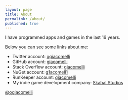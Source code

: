 ```yaml
---
layout: page
title: About
permalink: /about/
published: true
---
```


I have programmed apps and games in the last 16 years.

Below you can see some links about me:

- Twitter account: [ogiacomelli](http://twitter.com/ogiacomelli)
- GitHub account: [giacomelli](http://github.com/giacomelli)
- Stack Overflow account: [giacomelli](http://stackoverflow.com/users/956886/giacomelli)
- NuGet account: [g1acomell1](https://www.nuget.org/profiles/g1acomell1)
- RunKeeper account: [giacomelli](http://runkeeper.com/user/giacomelli)
- My indie game development company: [Skahal Studios](http://skahal.com)


<a class="twitter-timeline" href="https://twitter.com/ogiacomelli">@ogiacomelli</a> <script async src="//platform.twitter.com/widgets.js" charset="utf-8"></script>
